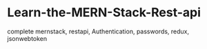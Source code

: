 # Learn-the-MERN-Stack-Rest-api
complete mernstack, restapi, Authentication, passwords, redux, jsonwebtoken
